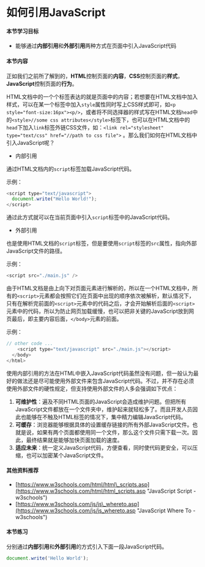 # 如何引用JavaScript

#### 本节学习目标

* 能够通过**内部引用**和**外部引用**两种方式在页面中引入JavaScript代码

#### 本节内容

正如我们之前所了解到的，**HTML**控制页面的**内容**，**CSS**控制页面的**样式**，**JavaScript**控制页面的**行为**。

HTML文档中的一个个标签表达的就是页面中的内容；若想要在HTML文档中加入样式，可以在某一个标签中加入`style`属性同时写上CSS样式即可，如`<p style="font-size:16px"><p/>`，或者将不同选择器的样式写在HTML文档`head`中的`<style>//some css attributes</style>`标签下，也可以在HTML文档中的`head`下加入`link`标签外链CSS文件，如：`<link rel="stylesheet" type="text/css" href="//path to css file">` 。那么我们如何在HTML文档中引入JavaScript呢？

* 内部引用

通过HTML文档内的`script`标签加载JavaScript代码。

示例：

```Javascript
<script type="text/javascript">
  document.write("Hello World!");
</script>
```

通过此方式就可以在当前页面中引入`script`标签中的JavaScript代码。

* 外部引用

也是使用HTML文档的`script`标签，但是要使用`script`标签的`src`属性，指向外部JavaScript文件的路径。

示例：

```JavaScript
<script src="./main.js" />
```

由于HTML文档是由上向下对页面元素进行解析的，所以在一个HTML文档中，所有的`<script>`元素都会按照它们在页面中出现的顺序依次被解析，默认情况下，只有在解析完前面的`<script>`元素中的代码之后，才会开始解析后面的`<script>`元素中的代码，所以为防止网页加载缓慢，也可以把非关键的JavaScript放到网页最后，即主要内容后面，`</body>`元素的前面。

示例：

```JavaScript
// other code ...    
    <script type="text/javascript" src="./main.js"></script>
  </body>
</html>
```

使用内部引用的方法在HTML中嵌入JavaScript代码虽然没有问题，但一般认为最好的做法还是尽可能使用外部文件来包含JavaScript代码。不过，并不存在必须使用外部文件的硬性规定，但支持使用外部文件的人多会强调如下优点：

1. **可维护性**：遍及不同HTML页面的JavaScript会造成维护问题。但把所有JavaScript文件都放在一个文件夹中，维护起来就轻松多了。而且开发人员因此也能够在不触及HTML标签的情况下，集中精力编辑JavaScript代码。
2. **可缓存**：浏览器能够根据具体的设置缓存链接的所有外部JavaScript文件。也就是说，如果有两个页面都使用同一个文件，那么这个文件只需下载一次。因此，最终结果就是能够加快页面加载的速度。
3. **适应未来**：统一定义JavaScript代码，方便查看，同时使代码更安全，可以压缩，也可以加密某个JavaScript文件。

#### 其他资料推荐

* [https://www.w3schools.com/html/html\_scripts.asp](https://www.w3schools.com/html/html_scripts.asp "JavaScript Script - w3schools")
* [https://www.w3schools.com/js/js\_whereto.asp](https://www.w3schools.com/js/js_whereto.asp "JavaScript Where To - w3schools")

#### 本节练习

分别通过**内部引用**和**外部引用**的方式引入下面一段JavaScript代码。

```JavaScript
document.write('Hello World');
```



